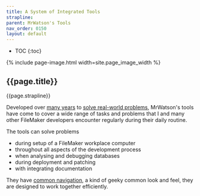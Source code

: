 ```yaml
---
title: A System of Integrated Tools
strapline: 
parent: MrWatson's Tools
nav_order: 0150
layout: default
---
```

- TOC
{:toc}

{% include page-image.html width=site.page_image_width %}

## {{page.title}}

{{page.strapline}}

Developed over [many years](the-history-of-mrwatsons-tools.html) to [solve real-world problems](solutions-to-daily-problems.html), MrWatson's tools have come to cover a wide range of tasks and problems that I and many other FileMaker developers encounter regularly during their daily routine.

The tools can solve problems

- during setup of a FileMaker workplace computer
- throughout all aspects of the development process
- when analysing and debugging databases
- during deployment and patching
- with integrating documentation

They have [common navigation](navigation-menus-keys.html), a kind of geeky common look and feel, they are designed to work together efficiently.
